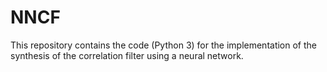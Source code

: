 # NNCF 

This repository contains the code (Python 3) for the implementation of the synthesis of the correlation filter using a neural network.
